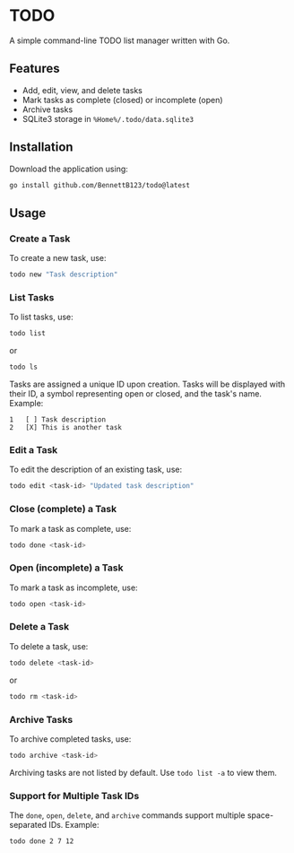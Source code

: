 # TODO
A simple command-line TODO list manager written with Go.

## Features
- Add, edit, view, and delete tasks
- Mark tasks as complete (closed) or incomplete (open)
- Archive tasks
- SQLite3 storage in `%Home%/.todo/data.sqlite3`

## Installation
Download the application using:
```bash
go install github.com/BennettB123/todo@latest
```

## Usage

### Create a Task
To create a new task, use:
```bash
todo new "Task description"
```

### List Tasks
To list tasks, use:
```bash
todo list
```
or
```bash
todo ls
```

Tasks are assigned a unique ID upon creation. Tasks will be displayed with their ID, a symbol representing open or closed, and the task's name. Example:
```
1   [ ] Task description
2   [X] This is another task
```

### Edit a Task
To edit the description of an existing task, use:
```bash
todo edit <task-id> "Updated task description"
```

### Close (complete) a Task
To mark a task as complete, use:
```bash
todo done <task-id>
```

### Open (incomplete) a Task
To mark a task as incomplete, use:
```bash
todo open <task-id>
```

### Delete a Task
To delete a task, use:
```bash
todo delete <task-id>
```
or
```bash
todo rm <task-id>
```

### Archive Tasks
To archive completed tasks, use:
```bash
todo archive <task-id>
```

Archiving tasks are not listed by default. Use `todo list -a` to view them.

### Support for Multiple Task IDs
The `done`, `open`, `delete`, and `archive` commands support multiple space-separated IDs. Example:
```bash
todo done 2 7 12
```
